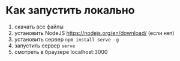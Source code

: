 # Как запустить локально

1. скачать все файлы
2. установить NodeJS https://nodejs.org/en/download/ (если нет)
2. установить сервер `npm install serve -g` 
3. запустить сервер `serve`
4. смотреть в браузере localhost:3000
